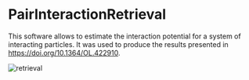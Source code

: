 # PairInteractionRetrieval

This software allows to estimate the interaction potential for a system of interacting particles. It was used to produce the results presented in https://doi.org/10.1364/OL.422910.

![retrieval](https://user-images.githubusercontent.com/47177522/114195029-61ab9400-9950-11eb-92b0-29776a18455d.gif)
